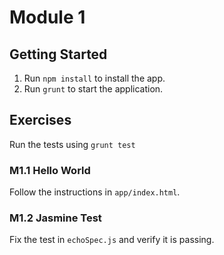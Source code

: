 # Module 1

## Getting Started
1. Run `npm install` to install the app.
2. Run `grunt` to start the application.

## Exercises
Run the tests using `grunt test`

### M1.1 Hello World
Follow the instructions in `app/index.html`.

### M1.2 Jasmine Test
Fix the test in `echoSpec.js` and verify it is passing.


